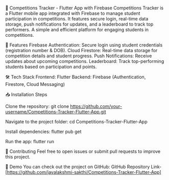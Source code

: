 🚀 Competitions Tracker - Flutter App with Firebase
Competitions Tracker is a Flutter mobile app integrated with Firebase to manage student participation in competitions. It features secure login, real-time data storage, push notifications for updates, and a leaderboard to track top performers. A simple and efficient platform for engaging students in competitions.

📌 Features
Firebase Authentication: Secure login using student credentials (registration number & DOB).
Cloud Firestore: Real-time data storage for competition details and student progress.
Push Notifications: Receive updates about upcoming competitions.
Leaderboard: Track top-performing students based on participation and points.

🛠️ Tech Stack
Frontend: Flutter
Backend: Firebase (Authentication, Firestore, Cloud Messaging)

📥 Installation Steps

Clone the repository:
git clone https://github.com/your-username/Competitions-Tracker-Flutter-App.git

Navigate to the project folder:
cd Competitions-Tracker-Flutter-App

Install dependencies:
flutter pub get

Run the app:
flutter run

📢 Contributing
Feel free to open issues or submit pull requests to improve this project.

🔗 Demo
You can check out the project on GitHub:
GitHub Repository Link-[https://github.com/jayalakshmi-sakthi/Competitions-Tracker-Flutter-App]

